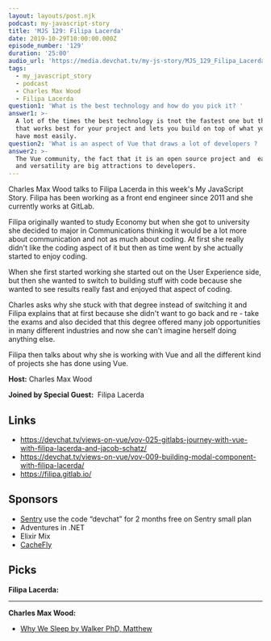 ```yaml
---
layout: layouts/post.njk
podcast: my-javascript-story
title: 'MJS 129: Filipa Lacerda'
date: 2019-10-29T10:00:00.000Z
episode_number: '129'
duration: '25:00'
audio_url: 'https://media.devchat.tv/my-js-story/MJS_129_Filipa_Lacerda.mp3'
tags:
  - my_javascript_story
  - podcast
  - Charles Max Wood
  - Filipa Lacerda
question1: 'What is the best technology and how do you pick it? '
answer1: >-
  A lot of the times the best technology is tnot the fastest one but the one
  that works best for your project and lets you build on top of what you already
  have most easily. 
question2: 'What is an aspect of Vue that draws a lot of developers ? '
answer2: >-
  The Vue community, the fact that it is an open source project and  ease of use
  and versatility are big attractions to developers.
---
```

Charles Max Wood talks to Filipa Lacerda in this week's My JavaScript Story. Filipa has been working as a front end engineer since 2011 and she currently works at GitLab. 

Filipa originally wanted to study Economy but when she got to university she decided to major in Communications thinking it would be a lot more about communication and not as much about coding. At first she really didn't like the coding aspect of it but then as time went by she actually started to enjoy coding. 

When she first started working she started out on the User Experience side, but then she wanted to switch to building stuff with code because she wanted to see results really fast and enjoyed that aspect of coding. 

Charles asks why she stuck with that degree instead of switching it and Filipa explains that at first because she didn't want to go back and re - take the exams and also decided that this degree offered many job opportunities in many different industries and now she can't imagine herself doing anything else. 

Filipa then talks about why she is working with Vue and all the different kind of projects she has done using Vue. 

**Host:** Charles Max Wood

**Joined by Special Guest:**  Filipa Lacerda

## Links

* <https://devchat.tv/views-on-vue/vov-025-gitlabs-journey-with-vue-with-filipa-lacerda-and-jacob-schatz/>
* <https://devchat.tv/views-on-vue/vov-009-building-modal-component-with-filipa-lacerda/>
* <https://filipa.gitlab.io/>

## Sponsors

* [Sentry](https://sentry.io/) use the code “devchat” for 2 months free on Sentry small plan
* Adventures in .NET
* Elixir Mix
* [CacheFly](https://www.cachefly.com/)

## Picks

**Filipa Lacerda:**

* ****

**Charles Max Wood:**

* [Why We Sleep by Walker PhD, Matthew ](https://www.amazon.com/Why-We-Sleep-Unlocking-Dreams/dp/1501144324/ref=sr_1_2?keywords=why+we+sleep&qid=1568066147&s=gateway&sr=8-2)
